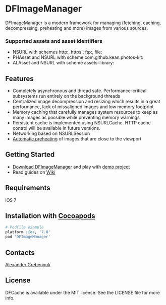 # DFImageManager
DFImageManager is a modern framework for managing (fetching, caching, decompressing, preheating and more) images from various sources.

### Supported assets and asset identifiers
- NSURL with schemes http:, https:, ftp:, file:
- PHAsset and NSURL with scheme com.github.kean.photos-kit:
- ALAsset and NSURL with scheme assets-library:

## Features
- Completely asynchronous and thread safe. Performance-critical subsystems run entirely on the background threads
- Centralized image decompression and resizing which results in a great performance, lack of missaligned images and low memory footprint
- Memory caching that carefully manages system resources to keep as many images as possible while preventing memory warnings
- Persistent cache is implemented using NSURLCache. HTTP cache control will be available in future versions.
- Networking based on NSURLSession
- [Automatic preheating](https://github.com/kean/DFImageManager/wiki/Image-Preheating-Guide) of images that are close to the viewport

## Getting Started
- [Download DFImageManager](https://github.com/kean/DFImageManager/releases) and play with [demo project](https://github.com/kean/DFImageManager/tree/master/DFImageManagerSample)
- Read guides on [Wiki](https://github.com/kean/DFImageManager/wiki)

## Requirements
iOS 7

## Installation with [Cocoapods](http://cocoapods.org)
```ruby
# Podfile example
platform :ios, '7.0'
pod 'DFImageManager'
```

## Contacts
[Alexander Grebenyuk](https://github.com/kean)

## License
DFCache is available under the MIT license. See the LICENSE file for more info.
